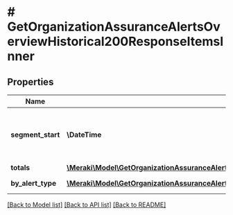 # # GetOrganizationAssuranceAlertsOverviewHistorical200ResponseItemsInner

## Properties

Name | Type | Description | Notes
------------ | ------------- | ------------- | -------------
**segment_start** | **\DateTime** | Starting datetime of the segment in iso8601 format |
**totals** | [**\Meraki\Model\GetOrganizationAssuranceAlertsOverviewHistorical200ResponseItemsInnerTotals**](GetOrganizationAssuranceAlertsOverviewHistorical200ResponseItemsInnerTotals.md) |  |
**by_alert_type** | [**\Meraki\Model\GetOrganizationAssuranceAlertsOverviewHistorical200ResponseItemsInnerByAlertTypeInner[]**](GetOrganizationAssuranceAlertsOverviewHistorical200ResponseItemsInnerByAlertTypeInner.md) | Totals by Type |

[[Back to Model list]](../../README.md#models) [[Back to API list]](../../README.md#endpoints) [[Back to README]](../../README.md)
